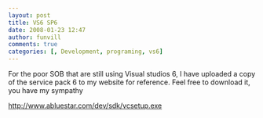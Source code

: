 ```yaml
---
layout: post
title: VS6 SP6 
date: 2008-01-23 12:47
author: funvill
comments: true
categories: [, Development, programing, vs6]
---
```

For the poor SOB that are still using Visual studios 6, I have uploaded a copy of the service pack 6 to my website for reference.
Feel free to download it, you have my sympathy

<a href="http://www.abluestar.com/dev/sdk/vcsetup.exe">http://www.abluestar.com/dev/sdk/vcsetup.exe</a>
